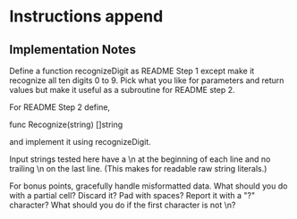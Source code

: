 # Instructions append

## Implementation Notes

Define a function recognizeDigit as README Step 1 except make it recognize
all ten digits 0 to 9.  Pick what you like for parameters and return values
but make it useful as a subroutine for README step 2.

For README Step 2 define,

   func Recognize(string) []string

and implement it using recognizeDigit.

Input strings tested here have a \n at the beginning of each line and
no trailing \n on the last line. (This makes for readable raw string
literals.)

For bonus points, gracefully handle misformatted data.  What should you
do with a partial cell?  Discard it?  Pad with spaces?  Report it with a
"?" character?  What should you do if the first character is not \n?
